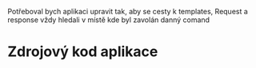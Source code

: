 Potřeboval bych aplikaci upravit tak, aby se cesty k templates, Request a response vždy hledali v místě kde byl zavolán danný comand

# Zdrojový kod aplikace